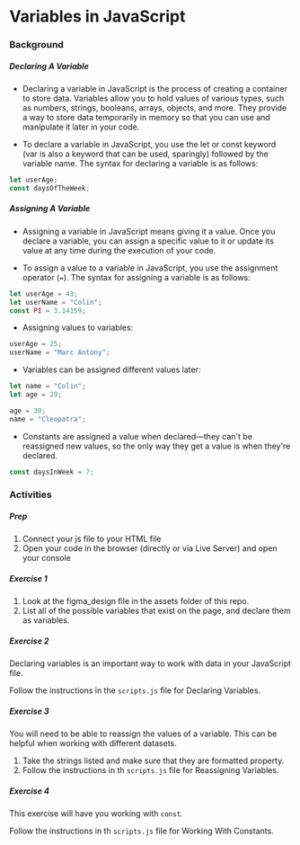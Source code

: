# Variables in JavaScript

### Background

##### Declaring A Variable

- Declaring a variable in JavaScript is the process of creating a container to store data. Variables allow you to hold values of various types, such as numbers, strings, booleans, arrays, objects, and more. They provide a way to store data temporarily in memory so that you can use and manipulate it later in your code.

- To declare a variable in JavaScript, you use the let or const keyword (var is also a keyword that can be used, sparingly) followed by the variable name. The syntax for declaring a variable is as follows:

```javascript
let userAge;
const daysOfTheWeek;
```

##### Assigning A Variable

- Assigning a variable in JavaScript means giving it a value. Once you declare a variable, you can assign a specific value to it or update its value at any time during the execution of your code.

- To assign a value to a variable in JavaScript, you use the assignment operator (`=`). The syntax for assigning a variable is as follows:

```javascript
let userAge = 43;
let userName = "Colin";
const PI = 3.14159;
```

- Assigning values to variables:

```javascript
userAge = 25;
userName = "Marc Antony";
```

- Variables can be assigned different values later:

```javascript
let name = "Colin";
let age = 29;

age = 30;
name = "Cleopatra";
```

- Constants are assigned a value when declared—they can't be reassigned new values, so the only way they get a value is when they're declared.

```javascript
const daysInWeek = 7;
```

### Activities

##### Prep

1. Connect your js file to your HTML file
2. Open your code in the browser (directly or via Live Server) and open your console

##### Exercise 1

1. Look at the figma_design file in the assets folder of this repo.
2. List all of the possible variables that exist on the page, and declare them as variables.

##### Exercise 2

Declaring variables is an important way to work with data in your JavaScript file.

Follow the instructions in the `scripts.js` file for Declaring Variables.

##### Exercise 3

You will need to be able to reassign the values of a variable. This can be helpful when working with different datasets.

1. Take the strings listed and make sure that they are formatted property.
2. Follow the instructions in th `scripts.js` file for Reassigning Variables.

##### Exercise 4

This exercise will have you working with `const`.

Follow the instructions in th `scripts.js` file for Working With Constants.

